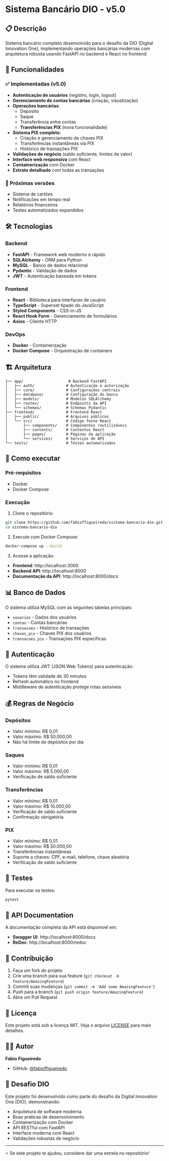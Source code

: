 # Sistema Bancário DIO - v5.0

## 📋 Descrição

Sistema bancário completo desenvolvido para o desafio da DIO (Digital Innovation One), implementando operações bancárias modernas com arquitetura robusta usando FastAPI no backend e React no frontend.

## 🚀 Funcionalidades

### ✅ Implementadas (v5.0)
- **Autenticação de usuários** (registro, login, logout)
- **Gerenciamento de contas bancárias** (criação, visualização)
- **Operações bancárias**:
  - Depósito
  - Saque
  - Transferência entre contas
  - **Transferências PIX** (nova funcionalidade)
- **Sistema PIX completo**:
  - Criação e gerenciamento de chaves PIX
  - Transferências instantâneas via PIX
  - Histórico de transações PIX
- **Validações de negócio** (saldo suficiente, limites de valor)
- **Interface web responsiva** com React
- **Containerização** com Docker
- **Extrato detalhado** com todas as transações

### 🔄 Próximas versões
- Sistema de cartões
- Notificações em tempo real
- Relatórios financeiros
- Testes automatizados expandidos

## 🛠️ Tecnologias

### Backend
- **FastAPI** - Framework web moderno e rápido
- **SQLAlchemy** - ORM para Python
- **MySQL** - Banco de dados relacional
- **Pydantic** - Validação de dados
- **JWT** - Autenticação baseada em tokens

### Frontend
- **React** - Biblioteca para interfaces de usuário
- **TypeScript** - Superset tipado do JavaScript
- **Styled Components** - CSS-in-JS
- **React Hook Form** - Gerenciamento de formulários
- **Axios** - Cliente HTTP

### DevOps
- **Docker** - Containerização
- **Docker Compose** - Orquestração de containers

## 🏗️ Arquitetura

```
├── app/                    # Backend FastAPI
│   ├── auth/              # Autenticação e autorização
│   ├── core/              # Configurações centrais
│   ├── database/          # Configuração do banco
│   ├── models/            # Modelos SQLAlchemy
│   ├── routes/            # Endpoints da API
│   └── schemas/           # Schemas Pydantic
├── frontend/              # Frontend React
│   ├── public/            # Arquivos públicos
│   └── src/               # Código fonte React
│       ├── components/    # Componentes reutilizáveis
│       ├── contexts/      # Contextos React
│       ├── pages/         # Páginas da aplicação
│       └── services/      # Serviços de API
└── tests/                 # Testes automatizados
```

## 🚀 Como executar

### Pré-requisitos
- Docker
- Docker Compose

### Execução

1. Clone o repositório:
```bash
git clone https://github.com/fabioffigueiredo/sistema-bancario-dio.git
cd sistema-bancario-dio
```

2. Execute com Docker Compose:
```bash
docker-compose up --build
```

3. Acesse a aplicação:
- **Frontend**: http://localhost:3000
- **Backend API**: http://localhost:8000
- **Documentação da API**: http://localhost:8000/docs

## 📊 Banco de Dados

O sistema utiliza MySQL com as seguintes tabelas principais:
- `usuarios` - Dados dos usuários
- `contas` - Contas bancárias
- `transacoes` - Histórico de transações
- `chaves_pix` - Chaves PIX dos usuários
- `transacoes_pix` - Transações PIX específicas

## 🔐 Autenticação

O sistema utiliza JWT (JSON Web Tokens) para autenticação:
- Tokens têm validade de 30 minutos
- Refresh automático no frontend
- Middleware de autenticação protege rotas sensíveis

## 💰 Regras de Negócio

### Depósitos
- Valor mínimo: R$ 0,01
- Valor máximo: R$ 50.000,00
- Não há limite de depósitos por dia

### Saques
- Valor mínimo: R$ 0,01
- Valor máximo: R$ 5.000,00
- Verificação de saldo suficiente

### Transferências
- Valor mínimo: R$ 0,01
- Valor máximo: R$ 10.000,00
- Verificação de saldo suficiente
- Confirmação obrigatória

### PIX
- Valor mínimo: R$ 0,01
- Valor máximo: R$ 50.000,00
- Transferências instantâneas
- Suporte a chaves: CPF, e-mail, telefone, chave aleatória
- Verificação de saldo suficiente

## 🧪 Testes

Para executar os testes:
```bash
pytest
```

## 📝 API Documentation

A documentação completa da API está disponível em:
- **Swagger UI**: http://localhost:8000/docs
- **ReDoc**: http://localhost:8000/redoc

## 🤝 Contribuição

1. Faça um fork do projeto
2. Crie uma branch para sua feature (`git checkout -b feature/AmazingFeature`)
3. Commit suas mudanças (`git commit -m 'Add some AmazingFeature'`)
4. Push para a branch (`git push origin feature/AmazingFeature`)
5. Abra um Pull Request

## 📄 Licença

Este projeto está sob a licença MIT. Veja o arquivo [LICENSE](LICENSE) para mais detalhes.

## 👨‍💻 Autor

**Fabio Figueiredo**
- GitHub: [@fabioffigueiredo](https://github.com/fabioffigueiredo)

## 🎯 Desafio DIO

Este projeto foi desenvolvido como parte do desafio da Digital Innovation One (DIO), demonstrando:
- Arquitetura de software moderna
- Boas práticas de desenvolvimento
- Containerização com Docker
- API RESTful com FastAPI
- Interface moderna com React
- Validações robustas de negócio

---

⭐ Se este projeto te ajudou, considere dar uma estrela no repositório!


